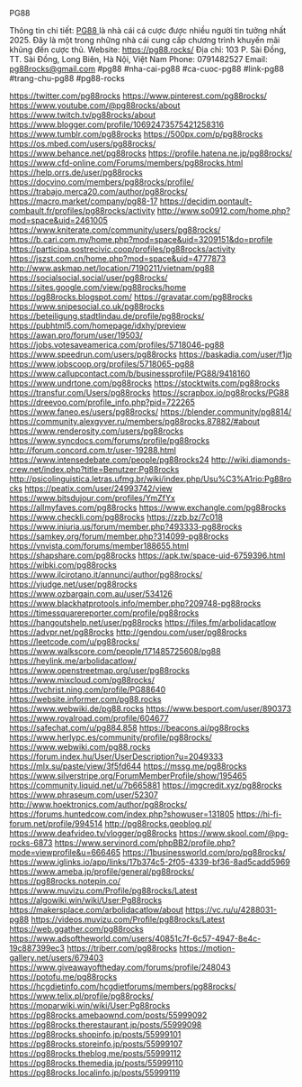 PG88

Thông tin chi tiết: <a href="https://pg88.rocks/">PG88 </a> là nhà cái cá cược được nhiều người tin tưởng nhất 2025. Đây là một trong những nhà cái cung cấp chương trình khuyến mãi khủng đến cược thủ.
Website: <a href="https://pg88.rocks/">https://pg88.rocks/</a>
Địa chỉ: 103 P. Sài Đồng, TT. Sài Đồng, Long Biên, Hà Nội, Việt Nam
Phone: 0791482527
Email: pg88rocks@gmail.com
#pg88 #nha-cai-pg88 #ca-cuoc-pg88 #link-pg88 #trang-chu-pg88 #pg88-rocks

<a href="https://twitter.com/pg88rocks">https://twitter.com/pg88rocks</a>
<a href="https://www.pinterest.com/pg88rocks/">https://www.pinterest.com/pg88rocks/</a>
<a href="https://www.youtube.com/@pg88rocks/about">https://www.youtube.com/@pg88rocks/about</a>
<a href="https://www.twitch.tv/pg88rocks/about">https://www.twitch.tv/pg88rocks/about</a>
<a href="https://www.blogger.com/profile/10692473575421258316">https://www.blogger.com/profile/10692473575421258316</a>
<a href="https://www.tumblr.com/pg88rocks">https://www.tumblr.com/pg88rocks</a>
<a href="https://500px.com/p/pg88rocks">https://500px.com/p/pg88rocks</a>
<a href="https://os.mbed.com/users/pg88rocks/">https://os.mbed.com/users/pg88rocks/</a>
<a href="https://www.behance.net/pg88rocks">https://www.behance.net/pg88rocks</a>
<a href="https://profile.hatena.ne.jp/pg88rocks/">https://profile.hatena.ne.jp/pg88rocks/</a>
<a href="https://www.cfd-online.com/Forums/members/pg88rocks.html">https://www.cfd-online.com/Forums/members/pg88rocks.html</a>
<a href="https://help.orrs.de/user/pg88rocks">https://help.orrs.de/user/pg88rocks</a>
<a href="https://docvino.com/members/pg88rocks/profile/">https://docvino.com/members/pg88rocks/profile/</a>
<a href="https://trabajo.merca20.com/author/pg88rocks/">https://trabajo.merca20.com/author/pg88rocks/</a>
<a href="https://macro.market/company/pg88-17">https://macro.market/company/pg88-17</a>
<a href="https://decidim.pontault-combault.fr/profiles/pg88rocks/activity">https://decidim.pontault-combault.fr/profiles/pg88rocks/activity</a>
<a href="http://www.so0912.com/home.php?mod=space&uid=2461005">http://www.so0912.com/home.php?mod=space&uid=2461005</a>
<a href="https://www.kniterate.com/community/users/pg88rocks/">https://www.kniterate.com/community/users/pg88rocks/</a>
<a href="https://b.cari.com.my/home.php?mod=space&uid=3209151&do=profile">https://b.cari.com.my/home.php?mod=space&uid=3209151&do=profile</a>
<a href="https://participa.sostrecivic.coop/profiles/pg88rocks/activity">https://participa.sostrecivic.coop/profiles/pg88rocks/activity</a>
<a href="https://jszst.com.cn/home.php?mod=space&uid=4777873">https://jszst.com.cn/home.php?mod=space&uid=4777873</a>
<a href="http://www.askmap.net/location/7190211/vietnam/pg88">http://www.askmap.net/location/7190211/vietnam/pg88</a>
<a href="https://socialsocial.social/user/pg88rocks/">https://socialsocial.social/user/pg88rocks/</a>
<a href="https://sites.google.com/view/pg88rocks/home">https://sites.google.com/view/pg88rocks/home</a>
<a href="https://pg88rocks.blogspot.com/">https://pg88rocks.blogspot.com/</a>
<a href="https://gravatar.com/pg88rocks">https://gravatar.com/pg88rocks</a>
<a href="https://www.snipesocial.co.uk/pg88rocks">https://www.snipesocial.co.uk/pg88rocks</a>
<a href="https://beteiligung.stadtlindau.de/profile/pg88rocks/">https://beteiligung.stadtlindau.de/profile/pg88rocks/</a>
<a href="https://pubhtml5.com/homepage/idxhy/preview">https://pubhtml5.com/homepage/idxhy/preview</a>
<a href="https://awan.pro/forum/user/19503/">https://awan.pro/forum/user/19503/</a>
<a href="https://jobs.votesaveamerica.com/profiles/5718046-pg88">https://jobs.votesaveamerica.com/profiles/5718046-pg88</a>
<a href="https://www.speedrun.com/users/pg88rocks">https://www.speedrun.com/users/pg88rocks</a>
<a href="https://baskadia.com/user/f1jp">https://baskadia.com/user/f1jp</a>
<a href="https://www.jobscoop.org/profiles/5718065-pg88">https://www.jobscoop.org/profiles/5718065-pg88</a>
<a href="https://www.callupcontact.com/b/businessprofile/PG88/9418160">https://www.callupcontact.com/b/businessprofile/PG88/9418160</a>
<a href="https://www.undrtone.com/pg88rocks">https://www.undrtone.com/pg88rocks</a>
<a href="https://stocktwits.com/pg88rocks">https://stocktwits.com/pg88rocks</a>
<a href="https://transfur.com/Users/pg88rocks">https://transfur.com/Users/pg88rocks</a>
<a href="https://scrapbox.io/pg88rocks/PG88">https://scrapbox.io/pg88rocks/PG88</a>
<a href="https://dreevoo.com/profile_info.php?pid=722265">https://dreevoo.com/profile_info.php?pid=722265</a>
<a href="https://www.faneo.es/users/pg88rocks/">https://www.faneo.es/users/pg88rocks/</a>
<a href="https://blender.community/pg8814/">https://blender.community/pg8814/</a>
<a href="https://community.alexgyver.ru/members/pg88rocks.87882/#about">https://community.alexgyver.ru/members/pg88rocks.87882/#about</a>
<a href="https://www.renderosity.com/users/pg88rocks">https://www.renderosity.com/users/pg88rocks</a>
<a href="https://www.syncdocs.com/forums/profile/pg88rocks">https://www.syncdocs.com/forums/profile/pg88rocks</a>
<a href="http://forum.concord.com.tr/user-19288.html">http://forum.concord.com.tr/user-19288.html</a>
<a href="https://www.intensedebate.com/people/pg88rocks24">https://www.intensedebate.com/people/pg88rocks24</a>
<a href="http://wiki.diamonds-crew.net/index.php?title=Benutzer:Pg88rocks">http://wiki.diamonds-crew.net/index.php?title=Benutzer:Pg88rocks</a>
<a href="http://psicolinguistica.letras.ufmg.br/wiki/index.php/Usu%C3%A1rio:Pg88rocks">http://psicolinguistica.letras.ufmg.br/wiki/index.php/Usu%C3%A1rio:Pg88rocks</a>
<a href="https://peatix.com/user/24993742/view">https://peatix.com/user/24993742/view</a>
<a href="https://www.bitsdujour.com/profiles/YmZfYx">https://www.bitsdujour.com/profiles/YmZfYx</a>
<a href="https://allmyfaves.com/pg88rocks">https://allmyfaves.com/pg88rocks</a>
<a href="https://www.exchangle.com/pg88rocks">https://www.exchangle.com/pg88rocks</a>
<a href="https://www.checkli.com/pg88rocks">https://www.checkli.com/pg88rocks</a>
<a href="https://zzb.bz/7c018">https://zzb.bz/7c018</a>
<a href="https://www.iniuria.us/forum/member.php?493333-pg88rocks">https://www.iniuria.us/forum/member.php?493333-pg88rocks</a>
<a href="https://samkey.org/forum/member.php?314099-pg88rocks">https://samkey.org/forum/member.php?314099-pg88rocks</a>
<a href="https://vnvista.com/forums/member188655.html">https://vnvista.com/forums/member188655.html</a>
<a href="https://shapshare.com/pg88rocks">https://shapshare.com/pg88rocks</a>
<a href="https://apk.tw/space-uid-6759396.html">https://apk.tw/space-uid-6759396.html</a>
<a href="https://wibki.com/pg88rocks">https://wibki.com/pg88rocks</a>
<a href="https://www.ilcirotano.it/annunci/author/pg88rocks/">https://www.ilcirotano.it/annunci/author/pg88rocks/</a>
<a href="https://vjudge.net/user/pg88rocks">https://vjudge.net/user/pg88rocks</a>
<a href="https://www.ozbargain.com.au/user/534126">https://www.ozbargain.com.au/user/534126</a>
<a href="https://www.blackhatprotools.info/member.php?209748-pg88rocks">https://www.blackhatprotools.info/member.php?209748-pg88rocks</a>
<a href="https://timessquarereporter.com/profile/pg88rocks">https://timessquarereporter.com/profile/pg88rocks</a>
<a href="https://hangoutshelp.net/user/pg88rocks">https://hangoutshelp.net/user/pg88rocks</a>
<a href="https://files.fm/arbolidacatlow">https://files.fm/arbolidacatlow</a>
<a href="https://advpr.net/pg88rocks">https://advpr.net/pg88rocks</a>
<a href="http://gendou.com/user/pg88rocks">http://gendou.com/user/pg88rocks</a>
<a href="https://leetcode.com/u/pg88rocks/">https://leetcode.com/u/pg88rocks/</a>
<a href="https://www.walkscore.com/people/171485725608/pg88">https://www.walkscore.com/people/171485725608/pg88</a>
<a href="https://heylink.me/arbolidacatlow/">https://heylink.me/arbolidacatlow/</a>
<a href="https://www.openstreetmap.org/user/pg88rocks">https://www.openstreetmap.org/user/pg88rocks</a>
<a href="https://www.mixcloud.com/pg88rocks/">https://www.mixcloud.com/pg88rocks/</a>
<a href="https://tvchrist.ning.com/profile/PG88640">https://tvchrist.ning.com/profile/PG88640</a>
<a href="https://website.informer.com/pg88.rocks">https://website.informer.com/pg88.rocks</a>
<a href="https://www.webwiki.de/pg88.rocks">https://www.webwiki.de/pg88.rocks</a>
<a href="https://www.besport.com/user/890373">https://www.besport.com/user/890373</a>
<a href="https://www.royalroad.com/profile/604677">https://www.royalroad.com/profile/604677</a>
<a href="https://safechat.com/u/pg884.858">https://safechat.com/u/pg884.858</a>
<a href="https://beacons.ai/pg88rocks">https://beacons.ai/pg88rocks</a>
<a href="https://www.herlypc.es/community/profile/pg88rocks/">https://www.herlypc.es/community/profile/pg88rocks/</a>
<a href="https://www.webwiki.com/pg88.rocks">https://www.webwiki.com/pg88.rocks</a>
<a href="https://forum.index.hu/User/UserDescription?u=2049333">https://forum.index.hu/User/UserDescription?u=2049333</a>
<a href="https://mlx.su/paste/view/3f5fd644">https://mlx.su/paste/view/3f5fd644</a>
<a href="https://mssg.me/pg88rocks">https://mssg.me/pg88rocks</a>
<a href="https://www.silverstripe.org/ForumMemberProfile/show/195465">https://www.silverstripe.org/ForumMemberProfile/show/195465</a>
<a href="https://community.liquid.net/u/7b665881">https://community.liquid.net/u/7b665881</a>
<a href="https://imgcredit.xyz/pg88rocks">https://imgcredit.xyz/pg88rocks</a>
<a href="https://www.phraseum.com/user/52307">https://www.phraseum.com/user/52307</a>
<a href="http://www.hoektronics.com/author/pg88rocks/">http://www.hoektronics.com/author/pg88rocks/</a>
<a href="https://forums.huntedcow.com/index.php?showuser=131805">https://forums.huntedcow.com/index.php?showuser=131805</a>
<a href="https://hi-fi-forum.net/profile/994514">https://hi-fi-forum.net/profile/994514</a>
<a href="http://pg88rocks.geoblog.pl/">http://pg88rocks.geoblog.pl/</a>
<a href="https://www.deafvideo.tv/vlogger/pg88rocks">https://www.deafvideo.tv/vlogger/pg88rocks</a>
<a href="https://www.skool.com/@pg-rocks-6873">https://www.skool.com/@pg-rocks-6873</a>
<a href="https://www.servinord.com/phpBB2/profile.php?mode=viewprofile&u=666465">https://www.servinord.com/phpBB2/profile.php?mode=viewprofile&u=666465</a>
<a href="https://1businessworld.com/pro/pg88rocks/">https://1businessworld.com/pro/pg88rocks/</a>
<a href="https://www.iglinks.io/app/links/17b374c5-2f05-4339-bf36-8ad5cadd5969">https://www.iglinks.io/app/links/17b374c5-2f05-4339-bf36-8ad5cadd5969</a>
<a href="https://www.ameba.jp/profile/general/pg88rocks/">https://www.ameba.jp/profile/general/pg88rocks/</a>
<a href="https://pg88rocks.notepin.co/">https://pg88rocks.notepin.co/</a>
<a href="https://www.muvizu.com/Profile/pg88rocks/Latest">https://www.muvizu.com/Profile/pg88rocks/Latest</a>
<a href="https://algowiki.win/wiki/User:Pg88rocks">https://algowiki.win/wiki/User:Pg88rocks</a>
<a href="https://makersplace.com/arbolidacatlow/about">https://makersplace.com/arbolidacatlow/about</a>
<a href="https://vc.ru/u/4288031-pg88">https://vc.ru/u/4288031-pg88</a>
<a href="https://videos.muvizu.com/Profile/pg88rocks/Latest">https://videos.muvizu.com/Profile/pg88rocks/Latest</a>
<a href="https://web.ggather.com/pg88rocks">https://web.ggather.com/pg88rocks</a>
<a href="https://www.adsoftheworld.com/users/40851c7f-6c57-4947-8e4c-19c887399ec3">https://www.adsoftheworld.com/users/40851c7f-6c57-4947-8e4c-19c887399ec3</a>
<a href="https://triberr.com/pg88rocks">https://triberr.com/pg88rocks</a>
<a href="https://motion-gallery.net/users/679403">https://motion-gallery.net/users/679403</a>
<a href="https://www.giveawayoftheday.com/forums/profile/248043">https://www.giveawayoftheday.com/forums/profile/248043</a>
<a href="https://potofu.me/pg88rocks">https://potofu.me/pg88rocks</a>
<a href="https://hcgdietinfo.com/hcgdietforums/members/pg88rocks/">https://hcgdietinfo.com/hcgdietforums/members/pg88rocks/</a>
<a href="https://www.telix.pl/profile/pg88rocks/">https://www.telix.pl/profile/pg88rocks/</a>
<a href="https://moparwiki.win/wiki/User:Pg88rocks">https://moparwiki.win/wiki/User:Pg88rocks</a>
<a href="https://pg88rocks.amebaownd.com/posts/55999092">https://pg88rocks.amebaownd.com/posts/55999092</a>
<a href="https://pg88rocks.therestaurant.jp/posts/55999098">https://pg88rocks.therestaurant.jp/posts/55999098</a>
<a href="https://pg88rocks.shopinfo.jp/posts/55999101">https://pg88rocks.shopinfo.jp/posts/55999101</a>
<a href="https://pg88rocks.storeinfo.jp/posts/55999107">https://pg88rocks.storeinfo.jp/posts/55999107</a>
<a href="https://pg88rocks.theblog.me/posts/55999112">https://pg88rocks.theblog.me/posts/55999112</a>
<a href="https://pg88rocks.themedia.jp/posts/55999110">https://pg88rocks.themedia.jp/posts/55999110</a>
<a href="https://pg88rocks.localinfo.jp/posts/55999119">https://pg88rocks.localinfo.jp/posts/55999119</a>


